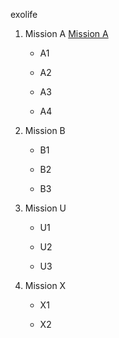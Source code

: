 exolife

1. Mission A   [Mission A](https://github.com/qoodboop/exolife/tree/ammar/Mission%20A/mission%201)
	-  A1

	-  A2

	-  A3

	-  A4

2. Mission B

	-  B1

	-  B2

	-  B3

3. Mission U

	-  U1

	-  U2

	-  U3

4. Mission X
	
	-  X1

	-  X2